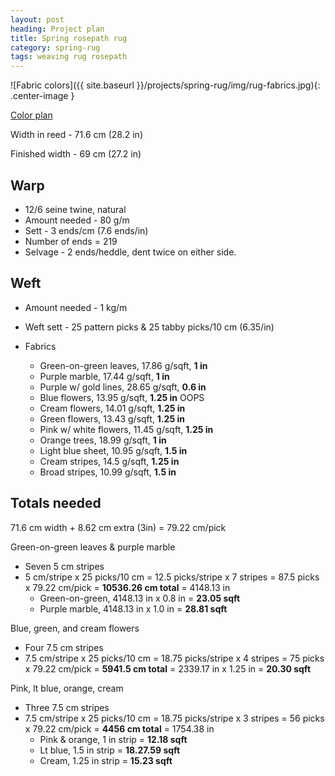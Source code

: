 ```yaml
---
layout: post
heading: Project plan
title: Spring rosepath rug
category: spring-rug
tags: weaving rug rosepath
---
```

![Fabric colors]({{ site.baseurl }}/projects/spring-rug/img/rug-fabrics.jpg){: .center-image }

<a href="http://lynness.github.io/projects/spring-rug/spring-rug-plan.htm">Color plan</a>

Width in reed - 71.6 cm (28.2 in)

Finished width - 69 cm (27.2 in)

## Warp ##
* 12/6 seine twine, natural
* Amount needed - 80 g/m
* Sett - 3 ends/cm (7.6 ends/in)
* Number of ends = 219
* Selvage - 2 ends/heddle, dent twice on either side.


## Weft ##
* Amount needed - 1 kg/m
* Weft sett - 25 pattern picks & 25 tabby picks/10 cm (6.35/in)

* Fabrics
   - Green-on-green leaves, 17.86 g/sqft, **1 in**
   - Purple marble, 17.44 g/sqft, **1 in**
   - Purple w/ gold lines, 28.65 g/sqft, **0.6 in**
   - Blue flowers,  13.95 g/sqft, **1.25 in** OOPS
   - Cream flowers, 14.01 g/sqft, **1.25 in**
   - Green flowers, 13.43 g/sqft, **1.25 in**
   - Pink w/ white flowers, 11.45 g/sqft, **1.25 in**
   - Orange trees, 18.99 g/sqft, **1 in**
   - Light blue sheet, 10.95 g/sqft, **1.5 in**
   - Cream stripes, 14.5 g/sqft, **1.25 in**
   - Broad stripes, 10.99 g/sqft, **1.5 in**

## Totals needed ##
71.6 cm width + 8.62 cm extra (3in) = 79.22 cm/pick

Green-on-green leaves & purple marble
- Seven 5 cm stripes
- 5 cm/stripe x 25 picks/10 cm = 12.5 picks/stripe x 7 stripes = 87.5 picks x 79.22 cm/pick = **10536.26 cm total** = 4148.13 in
  - Green-on-green, 4148.13 in x 0.8 in = **23.05 sqft**
  - Purple marble, 4148.13 in x 1.0 in = **28.81 sqft**

Blue, green, and cream flowers
- Four 7.5 cm stripes
- 7.5 cm/stripe x 25 picks/10 cm = 18.75 picks/stripe x 4 stripes = 75 picks x 79.22 cm/pick = **5941.5 cm total** = 2339.17 in x 1.25 in = **20.30 sqft**

Pink, lt blue, orange, cream
- Three 7.5 cm stripes
- 7.5 cm/stripe x 25 picks/10 cm = 18.75 picks/stripe x 3 stripes = 56 picks x 79.22 cm/pick = **4456 cm total** = 1754.38 in
  - Pink & orange, 1 in strip = **12.18 sqft**
  - Lt blue, 1.5 in strip = **18.27.59 sqft**
  - Cream, 1.25 in strip = **15.23 sqft**